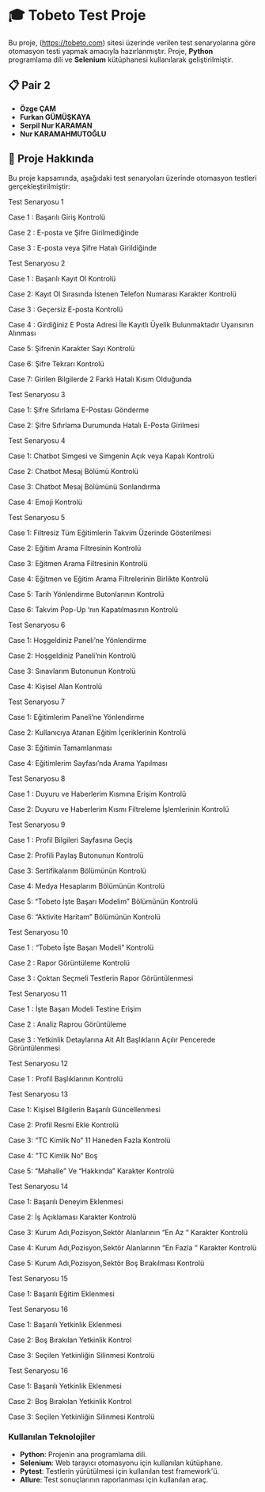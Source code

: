 # 🎓 Tobeto Test Proje

Bu proje, (https://tobeto.com) sitesi üzerinde verilen test senaryolarına göre otomasyon testi yapmak amacıyla hazırlanmıştır. Proje, **Python** programlama dili ve **Selenium** kütüphanesi kullanılarak geliştirilmiştir.

## 📋 Pair 2

- **Özge ÇAM**
- **Furkan GÜMÜŞKAYA**
- **Serpil Nur KARAMAN**
- **Nur KARAMAHMUTOĞLU**

## 📖 Proje Hakkında

Bu proje kapsamında, aşağıdaki test senaryoları üzerinde otomasyon testleri gerçekleştirilmiştir:

Test Senaryosu 1 

Case 1 : Başarılı Giriş Kontrolü

Case 2 : E-posta ve Şifre Girilmediğinde

Case 3 : E-posta veya Şifre Hatalı Girildiğinde

Test Senaryosu 2 

Case 1 : Başarılı Kayıt Ol Kontrolü 

Case 2: Kayıt Ol Sırasında İstenen Telefon Numarası Karakter Kontrolü 

Case 3 : Geçersiz E-posta Kontrolü 

Case 4 : Girdiğiniz E Posta Adresi İle Kayıtlı Üyelik Bulunmaktadır Uyarısının Alınması 

Case 5: Şifrenin Karakter Sayı Kontrolü 

Case 6: Şifre Tekrarı Kontrolü 

Case 7: Girilen Bilgilerde 2 Farklı Hatalı Kısım Olduğunda 

Test Senaryosu 3 

Case 1: Şifre Sıfırlama E-Postası Gönderme 

Case 2: Şifre Sıfırlama Durumunda Hatalı E-Posta Girilmesi 

Test Senaryosu 4 

Case 1: Chatbot Simgesi ve Simgenin Açık veya Kapalı Kontrolü

Case 2: Chatbot Mesaj Bölümü Kontrolü

Case 3: Chatbot Mesaj Bölümünü Sonlandırma

Case 4: Emoji Kontrolü

Test Senaryosu 5 

Case 1: Filtresiz Tüm Eğitimlerin Takvim Üzerinde Gösterilmesi

Case 2: Eğitim Arama Filtresinin Kontrolü

Case 3: Eğitmen Arama Filtresinin Kontrolü 

Case 4: Eğitmen ve Eğitim Arama Filtrelerinin Birlikte Kontrolü

Case 5: Tarih Yönlendirme Butonlarının Kontrolü 

Case 6: Takvim Pop-Up ‘nın Kapatılmasının Kontrolü

Test Senaryosu 6 

Case 1: Hoşgeldiniz Paneli’ne Yönlendirme 

Case 2: Hoşgeldiniz Paneli’nin Kontrolü

Case 3: Sınavlarım Butonunun Kontrolü 

Case 4: Kişisel Alan Kontrolü 

Test Senaryosu 7 

Case 1: Eğitimlerim Paneli’ne Yönlendirme 

Case 2: Kullanıcıya Atanan Eğitim İçeriklerinin Kontrolü

Case 3: Eğitimin Tamamlanması

Case 4: Eğitimlerim Sayfası’nda Arama Yapılması 

Test Senaryosu 8 

Case 1 : Duyuru ve Haberlerim Kısmına Erişim Kontrolü

Case 2: Duyuru ve Haberlerim Kısmı Filtreleme İşlemlerinin Kontrolü

Test Senaryosu 9 

Case 1 : Profil Bilgileri Sayfasına Geçiş

Case 2: Profili Paylaş Butonunun Kontrolü 

Case 3: Sertifikalarım Bölümünün Kontrolü

Case 4: Medya Hesaplarım Bölümünün Kontrolü

Case 5: “Tobeto İşte Başarı Modelim” Bölümünün Kontrolü

Case 6: “Aktivite Haritam” Bölümünün Kontrolü 

Test Senaryosu 10 

Case 1 : “Tobeto İşte Başarı Modeli” Kontrolü

Case 2 : Rapor Görüntüleme Kontrolü 

Case 3 : Çoktan Seçmeli Testlerin Rapor Görüntülenmesi

Test Senaryosu 11 

Case 1 : İşte Başarı Modeli Testine Erişim 

Case 2 : Analiz Raprou Görüntüleme 

Case 3 : Yetkinlik Detaylarına Ait Alt Başlıkların Açılır Pencerede Görüntülenmesi

Test Senaryosu 12 

Case 1 : Profil Başlıklarının Kontrolü

Test Senaryosu 13 

Case 1: Kişisel Bilgilerin Başarılı Güncellenmesi 

Case 2: Profil Resmi Ekle Kontrolü

Case 3: “TC Kimlik No“ 11 Haneden Fazla Kontrolü

Case 4: “TC Kimlik No“ Boş 

Case 5: “Mahalle” Ve “Hakkında” Karakter Kontrolü

Test Senaryosu 14 

Case 1: Başarılı Deneyim Eklenmesi

Case 2: İş Açıklaması Karakter Kontrolü

Case 3: Kurum Adı,Pozisyon,Sektör Alanlarının “En Az “ Karakter Kontrolü 

Case 4: Kurum Adı,Pozisyon,Sektör Alanlarının “En Fazla “ Karakter Kontrolü

Case 5: Kurum Adı,Pozisyon,Sektör Boş Bırakılması Kontrolü 

Test Senaryosu 15 

Case 1: Başarılı Eğitim Eklenmesi 

Test Senaryosu 16 

Case 1: Başarılı Yetkinlik Eklenmesi

Case 2: Boş Bırakılan Yetkinlik Kontrol

Case 3: Seçilen Yetkinliğin Silinmesi Kontrolü

Test Senaryosu 16

Case 1: Başarılı Yetkinlik Eklenmesi

Case 2: Boş Bırakılan Yetkinlik Kontrol

Case 3: Seçilen Yetkinliğin Silinmesi Kontrolü

### Kullanılan Teknolojiler

- **Python**: Projenin ana programlama dili.
- **Selenium**: Web tarayıcı otomasyonu için kullanılan kütüphane.
- **Pytest**: Testlerin yürütülmesi için kullanılan test framework'ü.
- **Allure**: Test sonuçlarının raporlanması için kullanılan araç.
